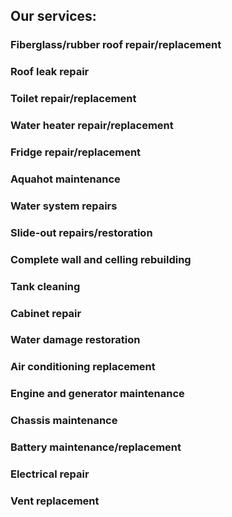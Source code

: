 ## Our services:

### Fiberglass/rubber roof repair/replacement
### Roof leak repair
### Toilet repair/replacement
### Water heater repair/replacement
### Fridge repair/replacement
### Aquahot maintenance
### Water system repairs
### Slide-out repairs/restoration
### Complete wall and celling rebuilding
### Tank cleaning
### Cabinet repair
### Water damage restoration
### Air conditioning replacement
### Engine and generator maintenance
### Chassis maintenance
### Battery maintenance/replacement
### Electrical repair
### Vent replacement
